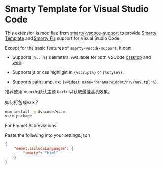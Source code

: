 # Smarty Template for Visual Studio Code

This extension is modified from [smarty-vscode-support](https://github.com/aswinkumar863/smarty-vscode-support) to provide [Smarty Template](https://www.smarty.net/) and [Smarty Fis](https://github.com/fex-team/fis3-smarty/) support for Visual Studio Code. 

Except for the basic features of `smarty-vscode-support`, it can:

- Supports `{%...%}` delimiters. Available for both VSCode [desktop](https://code.visualstudio.com/Download) and [web](https://vscode.dev/).

- Supports js or css highlight in `{%script%}` or `{%style%}`.

- Supports path jump, ex: `{%widget name="banana:widget/nav/nav.tpl"%}`.


推荐使用 vscode默认主题 `Dark+` 以获取最佳高亮效果。


如何打包成vsix？

```sh
npm install -g @vscode/vsce
vsce package
```


For Emmet Abbreviations:

Paste the following into your settings.json

```json
{
	"emmet.includeLanguages": {
		"smarty": "html"
	}
}
```
